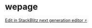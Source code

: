 # wepage

[Edit in StackBlitz next generation editor ⚡️](https://stackblitz.com/~/github.com/andyfree1/wepage)